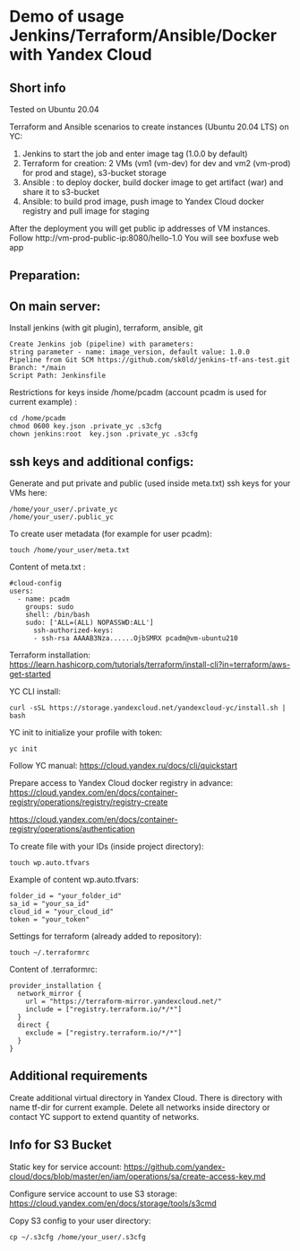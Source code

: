 Demo of usage Jenkins/Terraform/Ansible/Docker with Yandex Cloud
=========

Short info
------------

Tested on Ubuntu 20.04

Terraform and Ansible scenarios to create instances (Ubuntu 20.04 LTS) on YC:

1) Jenkins to start the job and enter image tag (1.0.0 by default)
1) Terraform for creation: 2 VMs (vm1 (vm-dev) for dev and vm2 (vm-prod) for prod and stage), s3-bucket storage
2) Ansible : to deploy docker, build docker image to get artifact (war) and share it to s3-bucket
3) Ansible: to build prod image, push image to Yandex Cloud docker registry and pull image for staging

After the deployment you will get public ip addresses of VM instances.
Follow http://vm-prod-public-ip:8080/hello-1.0
You will see boxfuse web app

Preparation:
------------

On main server:
------------

Install jenkins (with git plugin), terraform, ansible, git

```
Create Jenkins job (pipeline) with parameters:
string parameter - name: image_version, default value: 1.0.0
Pipeline from Git SCM https://github.com/sk0ld/jenkins-tf-ans-test.git
Branch: */main
Script Path: Jenkinsfile
```


Restrictions for keys inside /home/pcadm (account pcadm is used for current example) :
```
cd /home/pcadm
chmod 0600 key.json .private_yc .s3cfg
chown jenkins:root  key.json .private_yc .s3cfg
```

ssh keys and additional configs:
-----------------------------

Generate and put private and public (used inside meta.txt) ssh keys for your VMs here:
```
/home/your_user/.private_yc
/home/your_user/.public_yc
```

To create user metadata (for example for user pcadm):
```
touch /home/your_user/meta.txt
```

Content of meta.txt :
```
#cloud-config
users:
  - name: pcadm
    groups: sudo
    shell: /bin/bash
    sudo: ['ALL=(ALL) NOPASSWD:ALL']
      ssh-authorized-keys:
      - ssh-rsa AAAAB3Nza......OjbSMRX pcadm@vm-ubuntu210
```


Terraform installation:
https://learn.hashicorp.com/tutorials/terraform/install-cli?in=terraform/aws-get-started

YC CLI install:
```
curl -sSL https://storage.yandexcloud.net/yandexcloud-yc/install.sh | bash
```

YC init to initialize your profile with token:
```
yc init
```
Follow YC manual: https://cloud.yandex.ru/docs/cli/quickstart


Prepare access to Yandex Cloud docker registry in advance: https://cloud.yandex.com/en/docs/container-registry/operations/registry/registry-create


https://cloud.yandex.com/en/docs/container-registry/operations/authentication



To create file with your IDs (inside project directory):
```
touch wp.auto.tfvars
```
Example of content wp.auto.tfvars:
```
folder_id = "your_folder_id"
sa_id = "your_sa_id"
cloud_id = "your_cloud_id"
token = "your_token"
```

Settings for terraform (already added to repository):
```
touch ~/.terraformrc
```
Content of .terraformrc:
```
provider_installation {
  network_mirror {
    url = "https://terraform-mirror.yandexcloud.net/"
    include = ["registry.terraform.io/*/*"]
  }
  direct {
    exclude = ["registry.terraform.io/*/*"]
  }
}
```


Additional requirements
------------

Create additional virtual directory in Yandex Cloud. 
There is directory with name tf-dir for current example.
Delete all networks inside directory or contact YC support to extend quantity of networks.

Info for S3 Bucket
------------------

Static key for service account:
https://github.com/yandex-cloud/docs/blob/master/en/iam/operations/sa/create-access-key.md

Configure service account to use S3 storage:
https://cloud.yandex.com/en/docs/storage/tools/s3cmd

Copy S3 config to your user directory:
```
cp ~/.s3cfg /home/your_user/.s3cfg
```